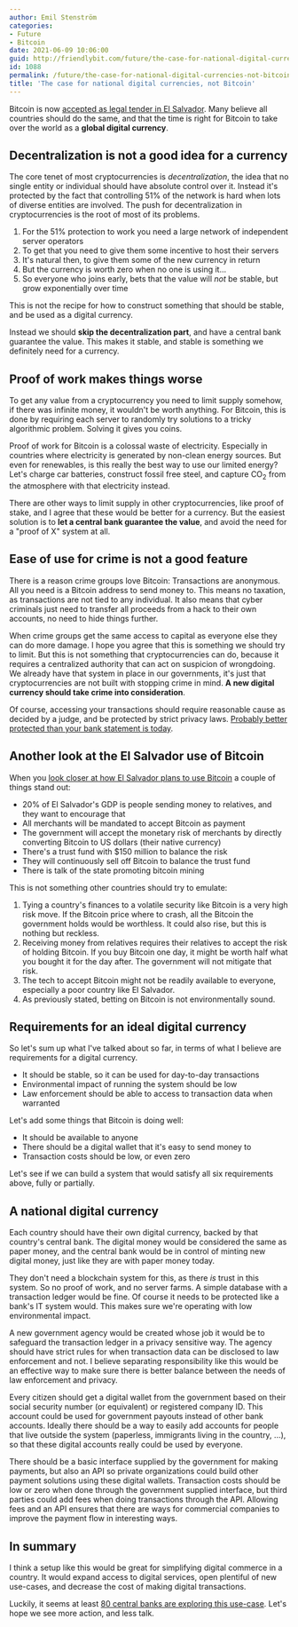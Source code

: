 ```yaml
---
author: Emil Stenström
categories:
- Future
- Bitcoin
date: 2021-06-09 10:06:00
guid: http://friendlybit.com/future/the-case-for-national-digital-currencies-not-bitcoin/
id: 1088
permalink: /future/the-case-for-national-digital-currencies-not-bitcoin/
title: 'The case for national digital currencies, not Bitcoin'
---
```


Bitcoin is now <a href="https://www.bbc.com/news/world-latin-america-57373058">accepted as legal tender in El Salvador</a>. Many believe all countries should do the same, and that the time is right for Bitcoin to take over the world as a **global digital currency**.

## Decentralization is not a good idea for a currency

The core tenet of most cryptocurrencies is *decentralization*, the idea that no single entity or individual should have absolute control over it. Instead it's protected by the fact that controlling 51% of the network is hard when lots of diverse entities are involved. The push for decentralization in cryptocurrencies is the root of most of its problems.

1. For the 51% protection to work you need a large network of independent server operators
2. To get that you need to give them some incentive to host their servers
3. It's natural then, to give them some of the new currency in return
4. But the currency is worth zero when no one is using it...
5. So everyone who joins early, bets that the value will *not* be stable, but grow exponentially over time

This is not the recipe for how to construct something that should be stable, and be used as a digital currency.

Instead we should **skip the decentralization part**, and have a central bank guarantee the value. This makes it stable, and stable is something we definitely need for a currency.

## Proof of work makes things worse

To get any value from a cryptocurrency you need to limit supply somehow, if there was infinite money, it wouldn't be worth anything. For Bitcoin, this is done by requiring each server to randomly try solutions to a tricky algorithmic problem. Solving it gives you coins.

Proof of work for Bitcoin is a colossal waste of electricity. Especially in countries where electricity is generated by non-clean energy sources. But even for renewables, is this really the best way to use our limited energy? Let's charge car batteries, construct fossil free steel, and capture CO<sub>2</sub> from the atmosphere with that electricity instead.

There are other ways to limit supply in other cryptocurrencies, like proof of stake, and I agree that these would be better for a currency. But the easiest solution is to **let a central bank guarantee the value**, and avoid the need for a "proof of X" system at all.

## Ease of use for crime is not a good feature

There is a reason crime groups love Bitcoin: Transactions are anonymous. All you need is a Bitcoin address to send money to. This means no taxation, as transactions are not tied to any individual. It also means that cyber criminals just need to transfer all proceeds from a hack to their own accounts, no need to hide things further.

When crime groups get the same access to capital as everyone else they can do more damage. I hope you agree that this is something we should try to limit. But this is not something that cryptocurrencies can do, because it requires a centralized authority that can act on suspicion of wrongdoing. We already have that system in place in our governments, it's just that cryptocurrencies are not built with stopping crime in mind. **A new digital currency should take crime into consideration**.

Of course, accessing your transactions should require reasonable cause as decided by a judge, and be protected by strict privacy laws. <a href="https://www.courthousenews.com/banks-profit-from-selling-your-spending-data/">Probably better protected than your bank statement is today</a>.

## Another look at the El Salvador use of Bitcoin

When you <a href="https://www.coindesk.com/its-official-el-salvadors-legislature-votes-to-adopt-bitcoin-as-legal-tender">look closer at how El Salvador plans to use Bitcoin</a> a couple of things stand out:

* 20% of El Salvador's GDP is people sending money to relatives, and they want to encourage that
* All merchants will be mandated to accept Bitcoin as payment
* The government will accept the monetary risk of merchants by directly converting Bitcoin to US dollars (their native currency)
* There's a trust fund with $150 million to balance the risk
* They will continuously sell off Bitcoin to balance the trust fund
* There is talk of the state promoting bitcoin mining

This is not something other countries should try to emulate:

1. Tying a country's finances to a volatile security like Bitcoin is a very high risk move. If the Bitcoin price where to crash, all the Bitcoin the government holds would be worthless. It could also rise, but this is nothing but reckless.
2. Receiving money from relatives requires their relatives to accept the risk of holding Bitcoin. If you buy Bitcoin one day, it might be worth half what you bought it for the day after. The government will not mitigate that risk.
3. The tech to accept Bitcoin might not be readily available to everyone, especially a poor country like El Salvador.
4. As previously stated, betting on Bitcoin is not environmentally sound.

## Requirements for an ideal digital currency

So let's sum up what I've talked about so far, in terms of what I believe are requirements for a digital currency.

* It should be stable, so it can be used for day-to-day transactions
* Environmental impact of running the system should be low
* Law enforcement should be able to access to transaction data when warranted

Let's add some things that Bitcoin is doing well:

* It should be available to anyone
* There should be a digital wallet that it's easy to send money to
* Transaction costs should be low, or even zero

Let's see if we can build a system that would satisfy all six requirements above, fully or partially.

## A national digital currency

Each country should have their own digital currency, backed by that country's central bank. The digital money would be considered the same as paper money, and the central bank would be in control of minting new digital money, just like they are with paper money today.

They don't need a blockchain system for this, as there *is* trust in this system. So no proof of work, and no server farms. A simple database with a transaction ledger would be fine. Of course it needs to be protected like a bank's IT system would. This makes sure we're operating with low environmental impact.

A new government agency would be created whose job it would be to safeguard the transaction ledger in a privacy sensitive way. The agency should have strict rules for when transaction data can be disclosed to law enforcement and not. I believe separating responsibility like this would be an effective way to make sure there is better balance between the needs of law enforcement and privacy.

Every citizen should get a digital wallet from the government based on their social security number (or equivalent) or registered company ID. This account could be used for government payouts instead of other bank accounts. Ideally there should be a way to easily add accounts for people that live outside the system (paperless, immigrants living in the country, ...), so that these digital accounts really could be used by everyone.

There should be a basic interface supplied by the government for making payments, but also an API so private organizations could build other payment solutions using these digital wallets. Transaction costs should be low or zero when done through the government supplied interface, but third parties could add fees when doing transactions through the API. Allowing fees and an API ensures that there are ways for commercial companies to improve the payment flow in interesting ways.

## In summary

I think a setup like this would be great for simplifying digital commerce in a country. It would expand access to digital services, open plentiful of new use-cases, and decrease the cost of making digital transactions.

Luckily, it seems at least <a href="https://twitter.com/lagarde/status/1382991097849376768">80 central banks are exploring this use-case</a>. Let's hope we see more action, and less talk.